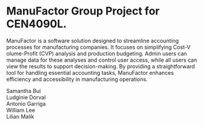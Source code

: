 # ManuFactor Group Project for CEN4090L.
ManuFactor is a software solution designed to streamline accounting processes for manufacturing
companies. It focuses on simplifying Cost-V olume-Profit (CVP) analysis and production budgeting. Admin users
can manage data for these analyses and control user access, while all users can view the results to support
decision-making. By providing a straightforward tool for handling essential accounting tasks, ManuFactor enhances
efficiency and accessibility in manufacturing operations.

Samantha Bui<br/>
Ludginie Dorval<br/>
Antonio Garriga<br/>
William Lee<br/>
Lilian Malik<br/>
